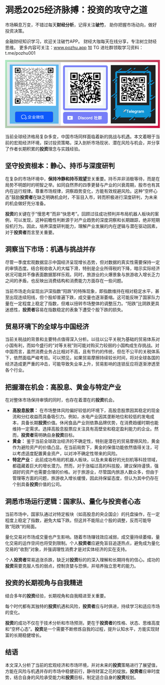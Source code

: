 # 洞悉2025经济脉搏：投资的攻守之道

市场瞬息万变，不错过每天**财经分析**，记得关注**破竹**，
助你把握市场动向，做好投资决策。

金融财经知识学习，欢迎关注破竹APP。
财经大咖每天在线分享，专注树立财经思维。
更多内容可关注：www.pozhu.app
加 TG 进社群领取学习资料：t.me/pozhu001


![联系我们](https://github.com/zhouzhoutu/PozhuFinance/blob/main/Other/QRcode.png?raw=true)


当前全球经济格局复杂多变，中国市场同样面临着新的挑战与机遇。本文着眼于当前的宏观经济环境，探讨投资策略，深入剖析市场现状、潜在风险与机会，并分享了作者长期积累的**投资**理念与实践经验。

## 坚守投资根本：静心、持币与深度研判

在复杂的市场环境中，**保持冷静和持币观望**至关重要。持币并非消极等待，而是在局势不明朗时的明智之举。如同自然界的四季更替与产业的兴衰周期，股市也有其内在运行规律。尊重市场规律，洞察趋势变化，方能有效规避风险。这种“空杯心态”鼓励**投资者**在缺乏明确机会时，不盲目入市，转而积极进行深度研判，为未来的机会做好充分准备。

**投资**的关键在于“慢思考”而非“快思考”。回顾过往成功预判并布局机器人板块的案例，可以发现，这种前瞻性判断源于对产业趋势的深度洞察和长期跟踪，绝非短期投机行为。因此，培养深度研判能力，理解产业发展的内在逻辑与潜在驱动因素，对于**投资者**而言至关重要。

## 洞察当下市场：机遇与挑战并存

尽管一季度宏观数据显示中国经济呈现增长态势，但对数据的真实性需要保持一定的审慎态度。结合税收收入的大幅下滑，特别是企业所得税的下降，暗示实际经济状况可能并不像表面数据那样乐观。同时，旅游业的火爆景象与旅游收入增长乏力之间的矛盾，也反映出消费结构和消费能力方面存在一些问题。

当前市场走向呈现出沪深指数“阳跌”的特殊现象，即指数维持在相对稳定水平，甚至出现连续阳线，但个股却普遍下跌，成交量也逐渐萎缩。这可能反映了国家队力量在一定程度上稳定了指数，但难以扭转市场整体的调整压力。“阳跌”比阴跌更具迷惑性，**投资者**容易在指数稳定的表象下遭受个股下跌的损失。

## 贸易环境下的全球与中国经济

当前关税战的背景和主要特点值得深入分析。以往以公平关税为基础的贸易体系对小国有利，而如今盛行的“对等关税”则可能对购买力较弱的小国构成生存挑战。对中国而言，虽然消费业务占比相对不高，且有节约的传统，但在不公平的关税体系下，依然面临严峻考验。可以预见，如果贸易摩擦持续较长时间，将对全球各国的经济造成更严重的冲击，可能导致失业率上升，贸易影响的连锁反应将逐渐渗透至各个行业。

## 把握潜在机会：高股息、黄金与特定产业

在对整体市场保持审慎的同时，也存在着潜在的**投资**机会。

*   **高股息股票：** 在市场整体风险偏好较低的环境下，高股息股票因其稳定的现金流和分红收益而具备吸引力。例如，水电产业因其垄断地位和较低的发电成本，具备长期**投资**价值。休闲食品产业则依靠品牌优势，在消费趋缓时期也能维持一定需求。选择高股息股票应关注具有高壁垒和稳定盈利能力的企业。然而，**投资者**需明确自身**投资**目标。
*   **黄金：** 鉴于当前全球政治经济的不确定性，特别是潜在的贸易摩擦风险，黄金作为避险资产的价值凸显。在当前局势下，黄金的保值功能依然值得关注，可以考虑适度配置黄金资产，以对冲不确定性带来的风险。
*   **特定产业：** 此前成功布局的机器人板块，以及未来看好的光刻机等科技领域，都蕴藏着巨大的增长潜力。然而，对于涨幅过高的科技股，建议保持谨慎，强调好的资产也需要合理的价格。对于旅游业，尽管国内旅游人数众多，但由于管理等方面的问题，旅游收入增长缓慢，因此持保留态度，但认为其中仍存在个别具备**投资**价值的公司。

## 洞悉市场运行逻辑：国家队、量化与投资者心态

当前市场中，国家队通过对特定板块（如高股息的央企国企）的托盘操作，在一定程度上稳定了指数，避免大幅下跌。但这并不能阻止个股的调整，反而可能导致“阳跌”的局面。

量化交易对市场成交量也产生影响。随着市场赚钱效应减弱，成交量持续萎缩，量化交易的运作空间也将受到限制。个人**投资者**应避免盲目追逐热点，避免成为量化交易的“收割”对象，并强调理性消费才是对实体经济的实在支持。

个人**投资者**常易追涨杀跌，缺乏对**投资**标的的深入理解和长期持有的信心。成功的**投资**需要克服人性的弱点，控制贪婪与恐惧，并培养独立思考的能力。

## 投资的长期视角与自我精进

结合多年的**投资**经验，长期视角和自我精进至关重要。

每个时代都有其独特的**投资**机遇和风险，**投资者**应与时俱进，持续学习和适应市场的变化。

**投资**的成功不仅在于技术分析和市场预测，更在于**投资者**的性格、状态、思维高度和“空杯心态”。**投资**是一个需要不断修炼自我的过程，提升认知水平，方能实现财富的长期稳健增长。

## 结语

本文深入分析了当前的宏观经济和市场环境，并对未来的**投资**策略进行了展望值，方能在风险与机遇并存的市场中稳健前行，静待财富之花的绽放。**投资者**应审时度势，结合自身的风险承受能力和**投资**目标，制定适合自身的**投资**规划。